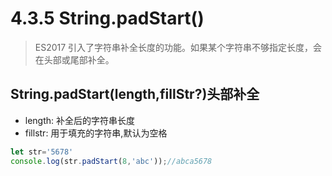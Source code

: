 # 4.3.5 String.padStart()

> ES2017 引入了字符串补全长度的功能。如果某个字符串不够指定长度，会在头部或尾部补全。

## String.padStart(length,fillStr?)头部补全
* length:   补全后的字符串长度
* fillstr:  用于填充的字符串,默认为空格
```js
let str='5678'
console.log(str.padStart(8,'abc'));//abca5678
```